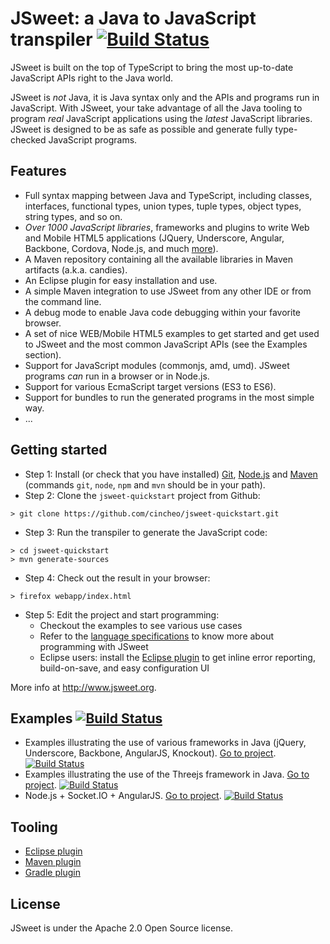# JSweet: a Java to JavaScript transpiler [![Build Status](https://jenkins.jsweet.org/buildStatus/icon?job=jsweet)](https://jenkins.jsweet.org/job/jsweet/)

JSweet is built on the top of TypeScript to bring the most up-to-date JavaScript APIs right to the Java world.

JSweet is *not* Java, it is Java syntax only and the APIs and programs run in JavaScript. With JSweet, your take advantage of all the Java tooling to program *real* JavaScript applications using the *latest* JavaScript libraries. JSweet is designed to be as safe as possible and generate fully type-checked JavaScript programs.

## Features

- Full syntax mapping between Java and TypeScript, including classes, interfaces, functional types, union types, tuple types, object types, string types, and so on.
- *Over 1000 JavaScript libraries*, frameworks and plugins to write Web and Mobile HTML5 applications (JQuery, Underscore, Angular, Backbone, Cordova, Node.js, and much [more](http://www.jsweet.org/candies-snapshots/)).
- A Maven repository containing all the available libraries in Maven artifacts (a.k.a. candies).
- An Eclipse plugin for easy installation and use.
- A simple Maven integration to use JSweet from any other IDE or from the command line.
- A debug mode to enable Java code debugging within your favorite browser.
- A set of nice WEB/Mobile HTML5 examples to get started and get used to JSweet and the most common JavaScript APIs (see the Examples section). 
- Support for JavaScript modules (commonjs, amd, umd). JSweet programs *can* run in a browser or in Node.js.
- Support for various EcmaScript target versions (ES3 to ES6).
- Support for bundles to run the generated programs in the most simple way.
- ...

## Getting started

- Step 1: Install (or check that you have installed) [Git](https://git-scm.com/downloads), [Node.js](https://nodejs.org) and [Maven](https://maven.apache.org/) (commands `git`, `node`, `npm` and `mvn` should be in your path).
- Step 2: Clone the `jsweet-quickstart` project from Github:
```
> git clone https://github.com/cincheo/jsweet-quickstart.git
```
- Step 3: Run the transpiler to generate the JavaScript code:
```
> cd jsweet-quickstart
> mvn generate-sources
```
- Step 4: Check out the result in your browser:
```
> firefox webapp/index.html
```
- Step 5: Edit the project and start programming:
	- Checkout the examples to see various use cases 
	- Refer to the [language specifications](https://github.com/cincheo/jsweet/blob/master/doc/jsweet-language-specifications.md) to know more about programming with JSweet
	- Eclipse users: install the [Eclipse plugin](http://www.jsweet.org/eclipse-plugin/) to get inline error reporting, build-on-save, and easy configuration UI

More info at http://www.jsweet.org.

## Examples [![Build Status](https://jenkins.jsweet.org/buildStatus/icon?job=jsweet-uitests-web)](https://jenkins.jsweet.org/job/jsweet-uitests-web/)

- Examples illustrating the use of various frameworks in Java (jQuery, Underscore, Backbone, AngularJS, Knockout). [Go to project](https://github.com/cincheo/jsweet-examples). [![Build Status](https://jenkins.jsweet.org/buildStatus/icon?job=jsweet-examples)](https://jenkins.jsweet.org/job/jsweet-examples/)
- Examples illustrating the use of the Threejs framework in Java. [Go to project](https://github.com/cincheo/jsweet-examples-threejs). [![Build Status](https://jenkins.jsweet.org/buildStatus/icon?job=jsweet-examples-threejs)](https://jenkins.jsweet.org/job/jsweet-examples-threejs/)
- Node.js + Socket.IO + AngularJS. [Go to project](https://github.com/lgrignon/jsweet-node-example). [![Build Status](https://jenkins.jsweet.org/buildStatus/icon?job=jsweet-node-example)](https://jenkins.jsweet.org/job/jsweet-node-example/)

## Tooling

- [Eclipse plugin](https://github.com/cincheo/jsweet-eclipse-plugin)
- [Maven plugin](https://github.com/lgrignon/jsweet-maven-plugin)
- [Gradle plugin](https://github.com/lgrignon/jsweet-gradle-plugin)

## License

JSweet is under the Apache 2.0 Open Source license.

